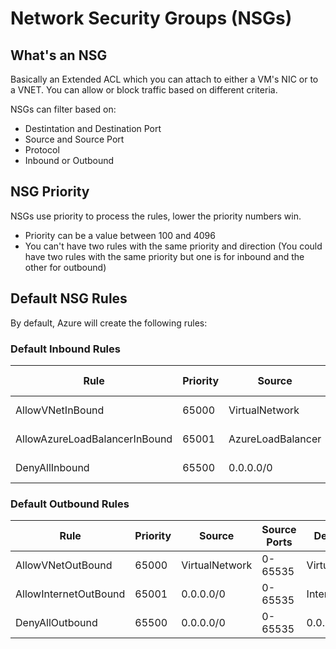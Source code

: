 # Network Security Groups (NSGs)
## What's an NSG
Basically an Extended ACL which you can attach to either a VM's NIC or to a VNET. You can allow or block traffic based on different criteria.

NSGs can filter based on:
- Destintation and Destination Port
- Source and Source Port
- Protocol
- Inbound or Outbound

## NSG Priority
NSGs use priority to process the rules, lower the priority numbers win.
- Priority can be a value between 100 and 4096
- You can't have two rules with the same priority and direction (You could have two rules with the same priority but one is for inbound and the other for outbound)

## Default NSG Rules
By default, Azure will create the following rules:
### Default Inbound Rules

| Rule | Priority | Source | Source Ports | Destination | Destination Ports | Protocol | Access |
| ---|---|---|---|---|---|---|---|
| AllowVNetInBound | 65000 | VirtualNetwork | 0-65535 | VirtualNetwork | 0-65535 | Any | Allow |
| AllowAzureLoadBalancerInBound | 65001 | AzureLoadBalancer | 0-65535 | 0.0.0.0/0 | 0-65535 | Any | Allow |
| DenyAllInbound | 65500 | 0.0.0.0/0 | 0-65535 | 0.0.0.0/0 | 0-65535 | Any | Deny |

### Default Outbound Rules

| Rule | Priority | Source | Source Ports | Destination | Destination Ports | Protocol | Access |
| ---|---|---|---|---|---|---|---|
| AllowVNetOutBound | 65000 | VirtualNetwork | 0-65535 | VirtualNetwork | 0-65535 | Any | Allow |
| AllowInternetOutBound | 65001 | 0.0.0.0/0 | 0-65535 | Internet | 0-65535 | Any | Allow |
| DenyAllOutbound | 65500 | 0.0.0.0/0 | 0-65535 | 0.0.0.0/0 | 0-65535 | Any | Deny |


